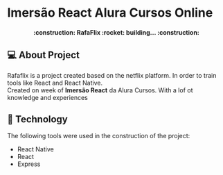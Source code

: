 # Imersão React Alura Cursos Online

<h4 align="center"> 
	:construction:  RafaFlix :rocket: building...  :construction:
</h4>

## :computer: About Project

Rafaflix is a project created based on the netflix platform. In order to train tools like React and React Native.
<br/>
Created on week of **Imersão React** da Alura Cursos. With a lof ot knowledge and experiences

## :electric_plug: Technology

The following tools were used in the construction of the project:

* React Native
* React
* Express
